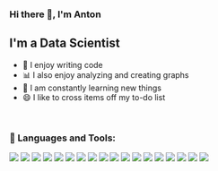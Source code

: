 ### Hi there 👋, I'm Anton

## I'm a Data Scientist
- 💪 I enjoy writing code
- 📊 I also enjoy analyzing and creating graphs
- 🔬 I am constantly learning new things
- 😄 I like to cross items off my to-do list

<br />

### 🧰 Languages and Tools:
<img src="https://img.shields.io/badge/python-2D4059?style=for-the-badge&logo=python&logoColor=FFD460"/> <img src="https://img.shields.io/badge/SQL-2D4059?style=for-the-badge&logo=SQL&logoColor=yellow"/> <img src="https://img.shields.io/badge/Pandas-2D4059?style=for-the-badge&logo=Pandas&logoColor=blue"/> <img src="https://img.shields.io/badge/NumPy-2D4059?style=for-the-badge&logo=NumPy&logoColor=3EC1D3"/> <img src="https://img.shields.io/badge/Matplotlib-2D4059?style=for-the-badge&logo=Matplotlib&logoColor=blue"/> <img src="https://img.shields.io/badge/Seaborn-2D4059?style=for-the-badge&logo=Seaborn&logoColor=blue"/> <img src="https://img.shields.io/badge/SciPy-2D4059?style=for-the-badge&logo=SciPy&logoColor=blue"/> <img src="https://img.shields.io/badge/Sklearn-2D4059?style=for-the-badge&logo=Scikit-learn&logoColor=FF9A00"/> <img src="https://img.shields.io/badge/Lightgbm-2D4059?style=for-the-badge&logo=Lightgbm&logoColor=blue"/> <img src="https://img.shields.io/badge/CatBoost-2D4059?style=for-the-badge&logo=CatBoost&logoColor=blue"/> <img src="https://img.shields.io/badge/Optuna-2D4059?style=for-the-badge&logo=Optuna&logoColor=blue"/> <img src="https://img.shields.io/badge/Shap-2D4059?style=for-the-badge&logo=Shap&logoColor=blue"/> <img src="https://img.shields.io/badge/Keras-2D4059?style=for-the-badge&logo=Keras&logoColor=E84545"/> <img src="https://img.shields.io/badge/PyTorch-2D4059?style=for-the-badge&logo=PyTorch&logoColor=EA5455"/> <img src="https://img.shields.io/badge/Nltk-2D4059?style=for-the-badge&logo=Nltk&logoColor=blue"/> <img src="https://img.shields.io/badge/Bert-2D4059?style=for-the-badge&logo=Bert&logoColor=blue"/> <img src="https://img.shields.io/badge/Bootstrap-2D4059?style=for-the-badge&logo=&logoColor=blue"/> <img src="https://img.shields.io/badge/A/В tests-2D4059?style=for-the-badge&logo=A/В tests&logoColor=blue"/>
